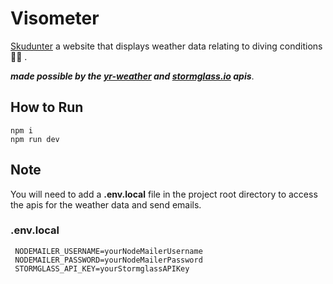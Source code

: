 # Visometer

[Skudunter](https://visometer.vercel.app)
a website that displays weather data relating to diving conditions🤿🌊 .  

***made possible by the [yr-weather](https://developer.yr.no/) and [stormglass.io](https://dashboard.stormglass.io/login?next=%2F) apis***.

## How to Run

```
npm i
npm run dev
```
## Note
You will need to add a **.env.local** file in the project root directory to access the apis for the weather data and send emails.
 ### .env.local
 ```
  NODEMAILER_USERNAME=yourNodeMailerUsername  
  NODEMAILER_PASSWORD=yourNodeMailerPassword    
  STORMGLASS_API_KEY=yourStormglassAPIKey
```
